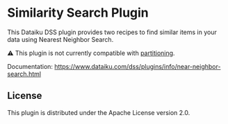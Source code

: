 # Similarity Search Plugin

This Dataiku DSS plugin provides two recipes to find similar items in your data using Nearest Neighbor Search.

⚠️ This plugin is not currently compatible with [partitioning](https://doc.dataiku.com/dss/latest/partitions/index.html).

Documentation: https://www.dataiku.com/dss/plugins/info/near-neighbor-search.html

## License

This plugin is distributed under the Apache License version 2.0.
